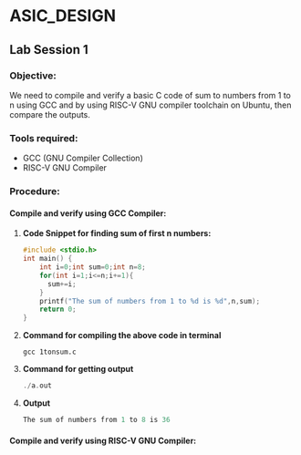 # ASIC_DESIGN

## Lab Session 1

### Objective:
We need to compile and verify a basic C code of sum to numbers from 1 to n using GCC and by using RISC-V GNU compiler toolchain on Ubuntu, then compare the outputs.

### Tools required:
- GCC (GNU Compiler Collection)
- RISC-V GNU Compiler

### Procedure:

#### Compile and verify using GCC Compiler:
1. **Code Snippet for finding sum of first n numbers:**

    ```c
    #include <stdio.h>
    int main() {
        int i=0;int sum=0;int n=8;
        for(int i=1;i<=n;i+=1){
          sum+=i;
        }
        printf("The sum of numbers from 1 to %d is %d",n,sum);
        return 0;
    }
    ```
2. **Command for compiling the above code in terminal**
   ```
   gcc 1tonsum.c
   ```
3. **Command for getting output**
   ```c
   ./a.out
   ```
4. **Output**
   ```c
   The sum of numbers from 1 to 8 is 36
   ```

#### Compile and verify using RISC-V GNU Compiler:
